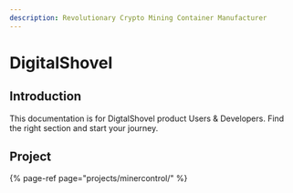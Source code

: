 ```yaml
---
description: Revolutionary Crypto Mining Container Manufacturer
---
```


# DigitalShovel

## Introduction

This documentation is for DigtalShovel product Users & Developers. Find the right section and start your journey.  

## Project

{% page-ref page="projects/minercontrol/" %}



